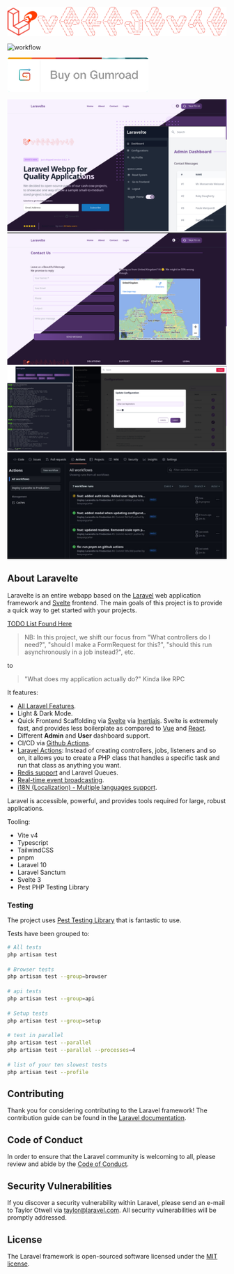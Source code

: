 ![Laravelte Logo](public/img/laravelte-logo-full.png "text")

![workflow](https://github.com/SyntaxLexx/laravelte/actions/workflows/deploy-ci.yml/badge.svg)

[![Buy Premium Version on Gumroad](public/img/gumroad-button.jpg)](https://syntaxlexx.gumroad.com/l/xfqol)

![Screenshot 1](public/img/laravelte-screenshot-1.jpg)
![Screenshot 2](public/img/laravelte-screenshot-2.jpg)
![Screenshot 3](public/img/laravelte-screenshot-3.jpg)
![Screenshot 4](public/img/laravelte-screenshot-4.jpg)


## About Laravelte

Laravelte is an entire webapp based on the [Laravel](https://laravel.com) web application framework and [Svelte](https://svelte.com) frontend. The main goals of this project is to provide a quick way to get started with your projects.

[TODO List Found Here](TODO.md)


>NB: In this project, we shift our focus from "What controllers do I need?", "should I make a FormRequest for this?", "should this run asynchronously in a job instead?", etc. 

to
> "What does my application actually do?" Kinda like RPC


It features:
- [All Laravel Features](https://laravel.com).
- Light & Dark Mode.
- Quick Frontend Scaffolding via [Svelte](https://svelte.com) via [Inertiajs](https://inertiajs.com). Svelte is extremely fast, and provides less boilerplate as compared to [Vue](https://vuejs.org) and [React](https://react.com). 
- Different **Admin** and **User** dashboard support.
- CI/CD via [Github Actions](https://github.com/).
- [Laravel Actions](https://laravelactions.com/): Instead of creating controllers, jobs, listeners and so on, it allows you to create a PHP class that handles a specific task and run that class as anything you want.
- [Redis support](https://laravel.com/docs/queues) and Laravel Queues.
- [Real-time event broadcasting](https://laravel.com/docs/broadcasting).
- [i18N (Localization) - Multiple languages support](https://laravel.com/docs/10.x/localization#main-content).

Laravel is accessible, powerful, and provides tools required for large, robust applications.

Tooling:
- Vite v4
- Typescript
- TailwindCSS
- pnpm
- Laravel 10
- Laravel Sanctum
- Svelte 3
- Pest PHP Testing Library


### Testing
The project uses [Pest Testing Library](https://pestphp.com/) that is fantastic to use.

Tests have been grouped to:
```bash
# All tests
php artisan test

# Browser tests
php artisan test --group=browser

# api tests
php artisan test --group=api

# Setup tests
php artisan test --group=setup

# test in parallel
php artisan test --parallel
php artisan test --parallel --processes=4

# list of your ten slowest tests
php artisan test --profile
```

## Contributing

Thank you for considering contributing to the Laravel framework! The contribution guide can be found in the [Laravel documentation](https://laravel.com/docs/contributions).

## Code of Conduct

In order to ensure that the Laravel community is welcoming to all, please review and abide by the [Code of Conduct](https://laravel.com/docs/contributions#code-of-conduct).

## Security Vulnerabilities

If you discover a security vulnerability within Laravel, please send an e-mail to Taylor Otwell via [taylor@laravel.com](mailto:taylor@laravel.com). All security vulnerabilities will be promptly addressed.

## License

The Laravel framework is open-sourced software licensed under the [MIT license](https://opensource.org/licenses/MIT).
